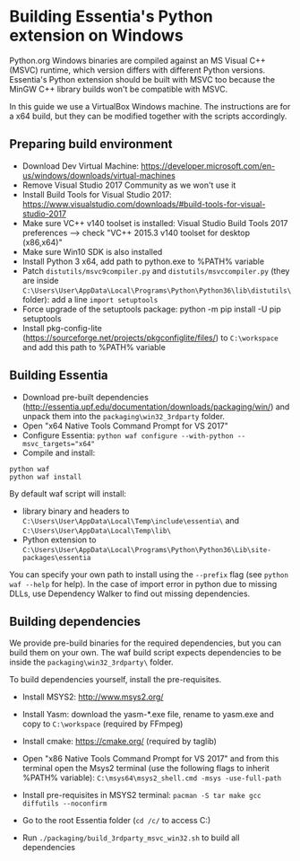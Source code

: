 # Building Essentia's Python extension on Windows 

Python.org Windows binaries are compiled against an MS Visual C++ (MSVC) runtime, which version differs with different Python versions. Essentia's Python extension should be built with MSVC too because the MinGW C++ library builds won't be compatible with MSVC.

In this guide we use a VirtualBox Windows machine. The instructions are for a x64 build, but they can be modified together with the scripts accordingly.

## Preparing build environment
- Download Dev Virtual Machine: https://developer.microsoft.com/en-us/windows/downloads/virtual-machines
- Remove Visual Studio 2017 Community as we won't use it
- Install Build Tools for Visual Studio 2017: https://www.visualstudio.com/downloads/#build-tools-for-visual-studio-2017
- Make sure VC++ v140 toolset is installed: Visual Studio Build Tools 2017 preferences --> check "VC++ 2015.3 v140 toolset for desktop (x86,x64)"
- Make sure Win10 SDK is also installed
- Install Python 3 x64, add path to python.exe to %PATH% variable
- Patch ``distutils/msvc9compiler.py`` and ``distutils/msvccompiler.py`` (they are inside ``C:\Users\User\AppData\Local\Programs\Python\Python36\lib\distutils\`` folder): add a line ``import setuptools``
- Force upgrade of the setuptools package: python -m pip install -U pip setuptools
- Install pkg-config-lite (https://sourceforge.net/projects/pkgconfiglite/files/) to ``C:\workspace`` and add this path to %PATH% variable


## Building Essentia
- Download pre-built dependencies (http://essentia.upf.edu/documentation/downloads/packaging/win/) and unpack them into the ```packaging\win32_3rdparty``` folder.
- Open "x64 Native Tools Command Prompt for VS 2017"
- Configure Essentia: ``python waf configure --with-python --msvc_targets="x64"``
- Compile and install: 
```
python waf
python waf install
```

By default waf script will install: 
- library binary and headers to ``C:\Users\User\AppData\Local\Temp\include\essentia\`` and ``C:\Users\User\AppData\Local\Temp\lib\``
- Python extension to ``C:\Users\User\AppData\Local\Programs\Python\Python36\Lib\site-packages\essentia``

You can specify your own path to install using the ``--prefix`` flag (see ``python waf --help`` for help). In the case of import error in python due to missing DLLs, use Dependency Walker to find out missing dependencies.


## Building dependencies

We provide pre-build binaries for the required dependencies, but you can build them on your own. The waf build script expects dependencies to be inside the ```packaging\win32_3rdparty\``` folder. 

To build dependencies yourself, install the pre-requisites.
- Install MSYS2: http://www.msys2.org/
- Install Yasm: download the yasm-*.exe file, rename to yasm.exe and copy to ``C:\workspace`` (required by FFmpeg)
- Install cmake: https://cmake.org/ (required by taglib)

- Open "x86 Native Tools Command Prompt for VS 2017" and from this terminal open the Msys2 terminal (use the following flags to inherit %PATH% variable): ``C:\msys64\msys2_shell.cmd -msys -use-full-path``
- Install pre-requisites in MSYS2 terminal: ``pacman -S tar make gcc diffutils --noconfirm``
- Go to the root Essentia folder (``cd /c/`` to access C:)
- Run ``./packaging/build_3rdparty_msvc_win32.sh`` to build all dependencies
